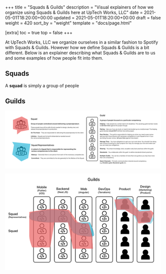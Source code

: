 +++
title = "Squads & Guilds"
description = "Visual explainers of how we organize using Squads & Guilds here at UpTech Works, LLC"
date = 2021-05-01T18:20:00+00:00
updated = 2021-05-01T18:20:00+00:00
draft = false
weight = 420
sort_by = "weight"
template = "docs/page.html"

[extra]
toc = true
top = false
+++

At UpTech Works, LLC we organize ourselves in a similar fashion to Spotify with Squads & Guilds. However how we define Squads & Guilds is a bit different. Below is an explainer describing what Squads & Guilds are to us and some examples of how people fit into them.

## Squads

A **squad** is simply a group of people 

## Guilds

[![Visual explaining what Squads & Guilds are at UpTech Works, LLC](uptech-squads-explainer.png)](uptech-squads-explainer.png)

[![Visual example of Squads & Guilds at UpTech Works, LLC](uptech-squads-example.png)](uptech-squads-example.png)
